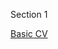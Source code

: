 Section 1

[Basic CV](https://github.com/webberxie/Interviews_dream/blob/master/%E7%BB%8F%E5%85%B8%E4%BB%BB%E5%8A%A1%E4%B8%8E%E6%A8%A1%E5%9E%8B.md)

